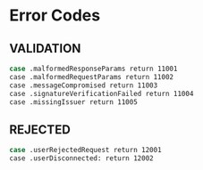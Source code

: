 # Error Codes

## VALIDATION

```sh
case .malformedResponseParams return 11001
case .malformedRequestParams return 11002
case .messageCompromised return 11003
case .signatureVerificationFailed return 11004
case .missingIssuer return 11005
```

## REJECTED

```sh
case .userRejectedRequest return 12001
case .userDisconnected: return 12002
```
